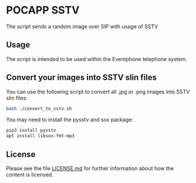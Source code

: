 <!--
SPDX-FileCopyrightText: 2020 Sascha Ludwig
SPDX-License-Identifier: BSD-3-Clause
-->

# POCAPP SSTV

The script sends a random image over SIP with usage of SSTV


## Usage

The script is intended to be used within the Eventphone telephone system.


## Convert your images into SSTV slin files

You can use the following script to convert all .jpg or .png images into SSTV slin files:

```sh
bash ./convert_to_sstv.sh
```

You may need to install the pysstv and sox package:

```sh
pip3 install pysstv
apt install libsox-fmt-mp3
```


## License

Please see the file [LICENSE.md](LICENSE.md) for further information about how the content is licensed.

